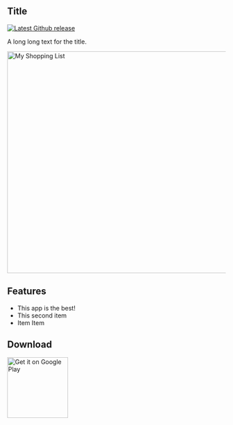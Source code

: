 ## Title

[![Latest Github release](https://img.shields.io/github/v/release/je2rymouse/MyNotes?style=plastic)](https://github.com/je2rymouse/MyNotes/releases/latest)

A long long text for the title.

<img alt="My Shopping List" title="My Shopping List" src="https://i.ibb.co/GPsznKc/en-github.png" width="512">

## Features

- This app is the best!
- This second item
- Item Item

## Download

<p><a href="https://github.com">
    <img alt="Get it on Google Play" title="Google Play" src="https://i.ibb.co/BnzV9tJ/get-it-on-google-play.png" width="140">
</a></p>

